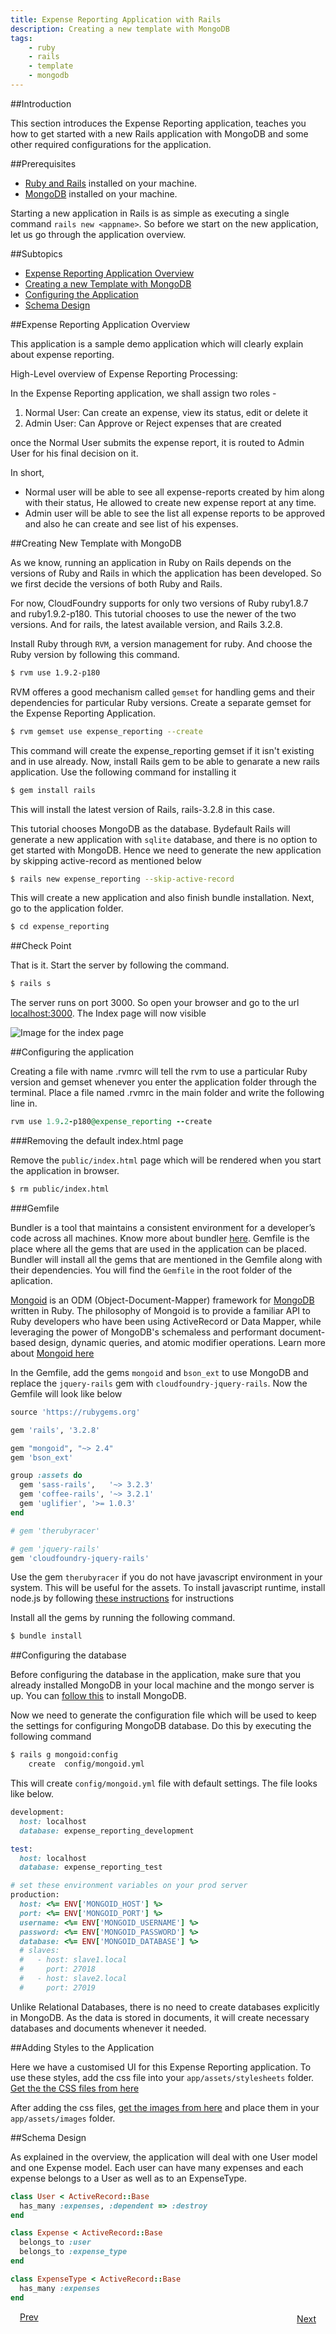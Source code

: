 ```yaml
---
title: Expense Reporting Application with Rails
description: Creating a new template with MongoDB
tags:
    - ruby
    - rails
    - template
    - mongodb
---
```


##Introduction

This section introduces the Expense Reporting application, teaches you how to get started with a new Rails application with MongoDB and some other required configurations  for the application.

##Prerequisites

+ [Ruby and Rails](frameworks/ruby/installing-ruby.html) installed on your machine.
+ [MongoDB](http://www.mongodb.org/display/DOCS/Quickstart) installed on your machine.

Starting a new application in Rails is as simple as executing a single command `rails new <appname>`. So before we start on the new application, let us go through the application overview.

##Subtopics

+ [Expense Reporting Application Overview](#expense-reporting-application-overview)
+ [Creating a new Template with MongoDB](#creating-new-template-with-mongodb)
+ [Configuring the Application](#configuring-the-application)
+ [Schema Design](#schema-design)

##Expense Reporting Application Overview

This application is a sample demo application which will clearly explain about expense reporting.

High-Level overview of Expense Reporting Processing:

In the Expense Reporting application, we shall assign two roles -

1. Normal User: Can create an expense, view its status, edit or delete it
2. Admin User: Can Approve or Reject expenses that are created

once the Normal User submits the expense report, it is routed to Admin User for his final decision on it.

In short,

+ Normal user will be able to see all expense-reports created by him along with their status, He allowed to create new expense report at any time.
+ Admin user will be able to see the list all expense reports to be approved and also he can create and see list of his expenses.

##Creating New Template with MongoDB

As we know, running an application in Ruby on Rails depends on the versions of Ruby and Rails in which the application has been developed. So we first decide the versions of both Ruby and Rails.

For now, CloudFoundry supports for only two versions of Ruby ruby1.8.7 and ruby1.9.2-p180. This tutorial chooses to use the newer of the two versions. And for rails, the latest available version, and Rails 3.2.8.

Install Ruby through `RVM`, a version management for ruby. And choose the Ruby version by following this command.

```bash
$ rvm use 1.9.2-p180
```

RVM offeres a good mechanism called `gemset` for handling gems and their dependencies for particular Ruby versions. Create a separate gemset for the Expense Reporting Application.

```bash
$ rvm gemset use expense_reporting --create
```

This command will create the expense_reporting gemset if it isn't existing and in use already. Now, install Rails gem to be able to genarate a new rails application. Use the following command for installing it

```bash
$ gem install rails
```
This will install the latest version of Rails, rails-3.2.8 in this case.

This tutorial chooses MongoDB as the database. Bydefault Rails will generate a new application with `sqlite` database, and there is no option to get started with MongoDB. Hence we need to generate the new application by skipping active-record as mentioned below

```bash
$ rails new expense_reporting --skip-active-record
```

This will create a new application and also finish bundle installation. Next, go to the application folder.

```bash
$ cd expense_reporting
```

##Check Point

That is it. Start the server by following the command.

```bash
$ rails s
```

The server runs on port 3000. So open your browser and go to the url [localhost:3000](http://localhost:3000). The Index page will now visible

![Image for the index page](/images/rails-tutorial/rails-welcome.png)

##Configuring the application

Creating a file with name .rvmrc will tell the rvm to use a particular Ruby version and gemset whenever you enter the application folder through the terminal. Place a file named .rvmrc in the main folder and write the following line in.

```ruby
rvm use 1.9.2-p180@expense_reporting --create
```

###Removing the default index.html page

Remove the `public/index.html` page which will be rendered when you start the application in browser.

```bash
$ rm public/index.html
```

###Gemfile

Bundler is a tool that maintains a consistent environment for a developer’s code across all machines. Know more about bundler [here](http://gembundler.com/).  Gemfile is the place where all the gems that are used in the application can be placed. Bundler will install all the gems that are mentioned in the Gemfile along with their dependencies. You will find the `Gemfile` in the root folder of the aplication.

[Mongoid](https://github.com/mongoid/mongoid) is an ODM (Object-Document-Mapper) framework for [MongoDB](http://www.mongodb.org/) written in Ruby. The philosophy of Mongoid is to provide a familiar API to Ruby developers who have been using ActiveRecord or Data Mapper, while leveraging the power of MongoDB's schemaless and performant document-based design, dynamic queries, and atomic modifier operations. Learn more about [Mongoid here](http://mongoid.org/en/mongoid/)

In the Gemfile, add the gems `mongoid` and `bson_ext` to use MongoDB and replace the `jquery-rails` gem with `cloudfoundry-jquery-rails`. Now the Gemfile will look like below

```ruby
source 'https://rubygems.org'

gem 'rails', '3.2.8'

gem "mongoid", "~> 2.4"
gem 'bson_ext'

group :assets do
  gem 'sass-rails',   '~> 3.2.3'
  gem 'coffee-rails', '~> 3.2.1'
  gem 'uglifier', '>= 1.0.3'
end

# gem 'therubyracer'

# gem 'jquery-rails'
gem 'cloudfoundry-jquery-rails'
```

Use the gem `therubyracer` if you do not have javascript environment in your system. This will be useful for the assets. To install javascript runtime, install node.js by following [these instructions](http://howtonode.org/how-to-install-nodejs) for instructions

Install all the gems by running the following command.

```bash
$ bundle install
```

##Configuring the database

Before configuring the database in the application, make sure that you already installed MongoDB in your local machine and the mongo server is up. You can [follow this](http://www.mongodb.org/display/DOCS/Quickstart) to install MongoDB.

Now we need to generate the configuration file which will be used to keep the settings for configuring MongoDB database. Do this by executing the following command

```bash
$ rails g mongoid:config
    create  config/mongoid.yml
```

This will create `config/mongoid.yml` file with default settings. The file looks like below.

```ruby
development:
  host: localhost
  database: expense_reporting_development

test:
  host: localhost
  database: expense_reporting_test

# set these environment variables on your prod server
production:
  host: <%= ENV['MONGOID_HOST'] %>
  port: <%= ENV['MONGOID_PORT'] %>
  username: <%= ENV['MONGOID_USERNAME'] %>
  password: <%= ENV['MONGOID_PASSWORD'] %>
  database: <%= ENV['MONGOID_DATABASE'] %>
  # slaves:
  #   - host: slave1.local
  #     port: 27018
  #   - host: slave2.local
  #     port: 27019
```

Unlike Relational Databases, there is no need to create databases explicitly in MongoDB. As the data is stored in documents, it will create necessary databases and documents whenever it needed.

##Adding Styles to the Application

Here we have a customised UI for this Expense Reporting application. To use these styles, add the css file into your `app/assets/stylesheets` folder. [Get the the CSS files from here](/rails-code/stylesheets.zip)

After adding the css files, [get the images from here](/rails-code/ui-images.zip) and place them in your `app/assets/images` folder.

##Schema Design

As explained in the overview, the application will deal with one User model and one Expense model. Each user can have many expenses and each expense belongs to a User as well as to an ExpenseType.

```ruby
class User < ActiveRecord::Base
  has_many :expenses, :dependent => :destroy
end

class Expense < ActiveRecord::Base
  belongs_to :user
  belongs_to :expense_type
end

class ExpenseType < ActiveRecord::Base
  has_many :expenses
end
```

<a class="button-plain" style="padding: 3px 15px;" href="/frameworks/ruby/rails-tutorial/mongodb-docs/rails-getting-started.html">Prev</a>  <a class="button-plain" style="padding: 3px 15px; float: right;" href="/frameworks/ruby/rails-tutorial/mongodb-docs/rails-user-login.html">Next</a>
